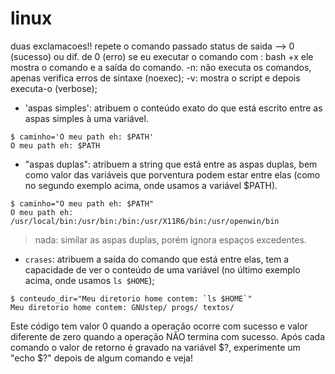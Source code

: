 # linux
duas exclamacoes!! repete o comando passado
status de saida --> 0 (sucesso) ou dif. de 0 (erro)
se eu executar o comando com : bash +x ele mostra o comando e a saída do comando.
-n: não executa os comandos, apenas verifica erros de sintaxe (noexec);
-v: mostra o script e depois executa-o (verbose);
- 'aspas simples': atribuem o conteúdo exato do que está escrito entre as aspas simples à uma variável.
```
$ caminho='O meu path eh: $PATH'
O meu path eh: $PATH
```
- "aspas duplas": atribuem a string que está entre as aspas duplas, bem como valor das variáveis que porventura podem estar entre elas (como no segundo exemplo acima, onde usamos a variável $PATH).
```
$ caminho="O meu path eh: $PATH"
O meu path eh: /usr/local/bin:/usr/bin:/bin:/usr/X11R6/bin:/usr/openwin/bin
```
> nada: similar as aspas duplas, porém ignora espaços excedentes.

- `crases`: atribuem a saída do comando que está entre elas, tem a capacidade de ver o conteúdo de uma variável (no último exemplo acima, onde usamos `ls $HOME`);
```
$ conteudo_dir="Meu diretorio home contem: `ls $HOME`"
Meu diretorio home contem: GNUstep/ progs/ textos/
```

Este código tem valor 0 quando a operação ocorre com sucesso e valor diferente de zero quando a operação NÃO termina com sucesso.
Após cada comando o valor de retorno é gravado na variável $?, experimente um "echo $?" depois de algum comando e veja!